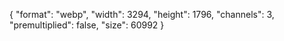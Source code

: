 {
  "format": "webp",
  "width": 3294,
  "height": 1796,
  "channels": 3,
  "premultiplied": false,
  "size": 60992
}